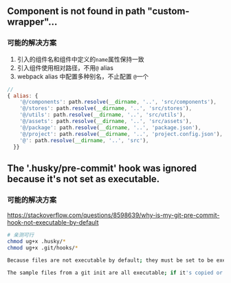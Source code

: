 ## Component is not found in path "custom-wrapper"...

### 可能的解决方案

1. 引入的组件名和组件中定义的`name`属性保持一致
2. 引入组件使用相对路径，不用`@` alias
3. webpack alias 中配置多种别名，不止配置 `@`一个

```js
//
{ alias: {
    '@/components': path.resolve(__dirname, '..', 'src/components'),
    '@/stores': path.resolve(__dirname, '..', 'src/stores'),
    '@/utils': path.resolve(__dirname, '..', 'src/utils'),
    '@/assets': path.resolve(__dirname, '..', 'src/assets'),
    '@/package': path.resolve(__dirname, '..', 'package.json'),
    '@/project': path.resolve(__dirname, '..', 'project.config.json'),
    '@': path.resolve(__dirname, '..', 'src'),
  }}
```

## The '.husky/pre-commit' hook was ignored because it's not set as executable.

### 可能的解决方案

https://stackoverflow.com/questions/8598639/why-is-my-git-pre-commit-hook-not-executable-by-default

```sh
# 亲测可行
chmod ug+x .husky/*
chmod ug+x .git/hooks/*
```

```sh
Because files are not executable by default; they must be set to be executable.

The sample files from a git init are all executable; if it's copied or renamed to a non-sample file, it will retain the original file's x flag.
```
